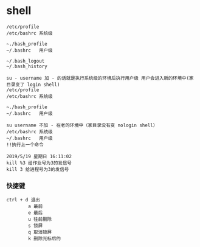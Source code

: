 # shell
 
    /etc/profile
	/etc/bashrc 系统级
	
	~./bash_profile
	~/.bashrc	用户级

	~/.bash_logout
	~/.bash_history

	su - username 加 - 的话就是执行系统级的环境后执行用户级 用户会进入新的环境中(家目录变了 login shell)
	/etc/profile
	/etc/bashrc 系统级
	
	~./bash_profile
	~/.bashrc	用户级

	su username 不加 - 在老的环境中（家目录没有变 nologin shell）
	/etc/bashrc 系统级
	~/.bashrc	用户级
	!!执行上一个命令

	2019/5/19 星期日 16:11:02 
	kill %3 给作业号为3的发信号
	kill 3 给进程号为3的发信号
### 快捷键
	ctrl + d 退出
			a 最前
			e 最后
			u 往前删除
			s 锁屏
			q 取消锁屏
			k 删除光标后的


